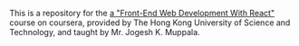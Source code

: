 This is a repository for the [a "Front-End Web Development With React"](https://www.coursera.org/learn/front-end-react) course on coursera, provided by The Hong Kong University of Science and Technology, and taught by Mr. Jogesh K. Muppala.